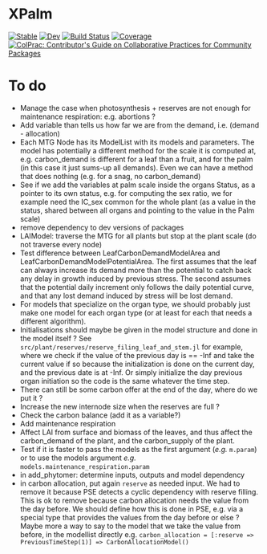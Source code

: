 # XPalm

[![Stable](https://img.shields.io/badge/docs-stable-blue.svg)](https://PalmStudio.github.io/XPalm.jl/stable/)
[![Dev](https://img.shields.io/badge/docs-dev-blue.svg)](https://PalmStudio.github.io/XPalm.jl/dev/)
[![Build Status](https://github.com/PalmStudio/XPalm.jl/actions/workflows/CI.yml/badge.svg?branch=main)](https://github.com/PalmStudio/XPalm.jl/actions/workflows/CI.yml?query=branch%3Amain)
[![Coverage](https://codecov.io/gh/PalmStudio/XPalm.jl/branch/main/graph/badge.svg)](https://codecov.io/gh/PalmStudio/XPalm.jl)
[![ColPrac: Contributor's Guide on Collaborative Practices for Community Packages](https://img.shields.io/badge/ColPrac-Contributor's%20Guide-blueviolet)](https://github.com/SciML/ColPrac)

# To do

- Manage the case when photosynthesis + reserves are not enough for maintenance respiration: e.g. abortions ? 
- Add variable than tells us how far we are from the demand, i.e. (demand - allocation)
- Each MTG Node has its ModelList with its models and parameters. The model has potentially a different method for the scale it is computed at, e.g. carbon_demand is different for a leaf than a fruit, and for the palm (in this case it just sums-up all demands). Even we can have a method that does nothing (e.g. for a snag, no carbon_demand)
- See if we add the variables at palm scale inside the organs Status, as a pointer to its own status, e.g. for computing the sex ratio, we for example need the IC_sex common for the whole plant (as a value in the status, shared between all organs and pointing to the value in the Palm scale)
- remove dependency to dev versions of packages
- LAIModel: traverse the MTG for all plants but stop at the plant scale (do not traverse every node)
- Test difference between LeafCarbonDemandModelArea and LeafCarbonDemandModelPotentialArea. The first assumes that the leaf can always increase its demand more than the potential to catch back any delay in growth induced by previous stress. The second assumes that the potential daily increment only follows the daily potential curve, and that any lost demand induced by stress will be lost demand.
- For models that specialize on the organ type, we should probably just make one model for each organ type (or at least for each that needs a different algorithm).
- Initialisations should maybe be given in the model structure and done in the model itself ? See `src/plant/reserves/reserve_filing_leaf_and_stem.jl` for example, where we check if the value of the previous day is == -Inf and take the current value if so because the initialization is done on the current day, and the previous date is at -Inf. Or simply initialize the day previous organ initiation so the code is the same whatever the time step.
- There can still be some carbon offer at the end of the day, where do we put it ? 
- Increase the new internode size when the reserves are full ?
- Check the carbon balance (add it as a variable?)
- Add maintenance respiration
- Affect LAI from surface and biomass of the leaves, and thus affect the carbon_demand of the plant, and the carbon_supply of the plant.
- Test if it is faster to pass the models as the first argument (*e.g.* `m.param`) or to use the models argument *e.g.* `models.maintenance_respiration.param` 
- in add_phytomer: determine inputs, outputs and model dependency
- in carbon allocation, put again `reserve` as needed input. We had to remove it because PSE detects a cyclic dependency with reserve filling. This is ok to remove because carbon allocation needs the value from the day before. We should define how this is done in PSE, e.g. via a special type that provides the values from the day before or else ? Maybe more a way to say to the model that we take the value from before, in the modellist directly e.g. `carbon_allocation = [:reserve => PreviousTimeStep(1)] => CarbonAllocationModel()`
